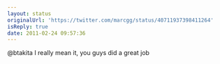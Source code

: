 ```yaml
---
layout: status
originalUrl: 'https://twitter.com/marcgg/status/40711937398411264'
isReply: true
date: 2011-02-24 09:57:36
---
```


@btakita I really mean it, you guys did a great job
